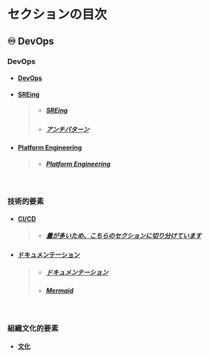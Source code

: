 # セクションの目次

## ♾️ DevOps

### DevOps

- #### [︎DevOps](https://hiroki-it.github.io/tech-notebook/devops/devops.html)

- #### <u>SREing</u>

  > - ##### [︎SREing](https://hiroki-it.github.io/tech-notebook/devops/devops_sreing.html)
  > - ##### [︎アンチパターン](https://hiroki-it.github.io/tech-notebook/devops/devops_sreing_antipattern.html)

- #### <u>Platform Engineering</u>

  > - ##### [Platform Engineering](https://hiroki-it.github.io/tech-notebook/devops/devops_platform_engineering.html)

<br>

### 技術的要素

- #### <u>CI/CD</u>

  > - ##### [量が多いため、こちらのセクションに切り分けています](https://hiroki-it.github.io/tech-notebook/devops/cicd/index.html)

- #### <u>︎ドキュメンテーション</u>

  > - ##### [︎ドキュメンテーション](https://hiroki-it.github.io/tech-notebook/devops/devops_documentation.html)
  > - ##### [Mermaid](https://hiroki-it.github.io/tech-notebook/devops/devops_documentation_mermaid.html)

<br>

### 組織文化的要素

- #### [文化](https://hiroki-it.github.io/tech-notebook/devops/devops_culture.html)

<br>
